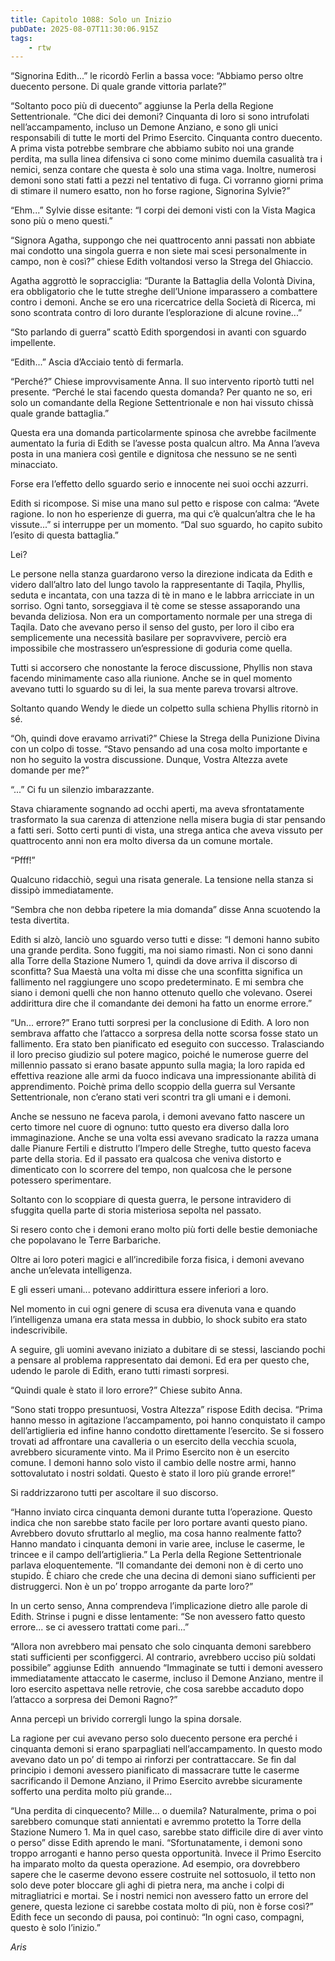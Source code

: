 ```yaml
---
title: Capitolo 1088: Solo un Inizio
pubDate: 2025-08-07T11:30:06.915Z
tags:
    - rtw
---
```





















“Signorina Edith...” le ricordò Ferlin a bassa voce: “Abbiamo perso oltre duecento persone. Di quale grande vittoria parlate?”






“Soltanto poco più di duecento” aggiunse la Perla della Regione Settentrionale. “Che dici dei demoni? Cinquanta di loro si sono intrufolati nell’accampamento, incluso un Demone Anziano, e sono gli unici responsabili di tutte le morti del Primo Esercito. Cinquanta contro duecento. A prima vista potrebbe sembrare che abbiamo subito noi una grande perdita, ma sulla linea difensiva ci sono come minimo duemila casualità tra i nemici, senza contare che questa è solo una stima vaga. Inoltre, numerosi demoni sono stati fatti a pezzi nel tentativo di fuga. Ci vorranno giorni prima di stimare il numero esatto, non ho forse ragione, Signorina Sylvie?”






“Ehm...” Sylvie disse esitante: “I corpi dei demoni visti con la Vista Magica sono più o meno questi.”






“Signora Agatha, suppongo che nei quattrocento anni passati non abbiate mai condotto una singola guerra e non siete mai scesi personalmente in campo, non è così?” chiese Edith voltandosi verso la Strega del Ghiaccio.






Agatha aggrottò le sopracciglia: “Durante la Battaglia della Volontà Divina, era obbligatorio che le tutte streghe dell’Unione imparassero a combattere contro i demoni. Anche se ero una ricercatrice della Società di Ricerca, mi sono scontrata contro di loro durante l’esplorazione di alcune rovine...”






“Sto parlando di guerra” scattò Edith sporgendosi in avanti con sguardo impellente.






“Edith...” Ascia d’Acciaio tentò di fermarla.






“Perché?” Chiese improvvisamente Anna. Il suo intervento riportò tutti nel presente. “Perché le stai facendo questa domanda? Per quanto ne so, eri solo un comandante della Regione Settentrionale e non hai vissuto chissà quale grande battaglia.”






Questa era una domanda particolarmente spinosa che avrebbe facilmente aumentato la furia di Edith se l’avesse posta qualcun altro. Ma Anna l’aveva posta in una maniera così gentile e dignitosa che nessuno se ne sentì minacciato.






Forse era l’effetto dello sguardo serio e innocente nei suoi occhi azzurri.






Edith si ricompose. Si mise una mano sul petto e rispose con calma: “Avete ragione. Io non ho esperienze di guerra, ma qui c’è qualcun’altra che le ha vissute...” si interruppe per un momento. “Dal suo sguardo, ho capito subito l’esito di questa battaglia.”






Lei?






Le persone nella stanza guardarono verso la direzione indicata da Edith e videro dall’altro lato del lungo tavolo la rappresentante di Taqila, Phyllis, seduta e incantata, con una tazza di tè in mano e le labbra arricciate in un sorriso. Ogni tanto, sorseggiava il tè come se stesse assaporando una bevanda deliziosa. Non era un comportamento normale per una strega di Taqila. Dato che avevano perso il senso del gusto, per loro il cibo era semplicemente una necessità basilare per sopravvivere, perciò era impossibile che mostrassero un’espressione di goduria come quella.






Tutti si accorsero che nonostante la feroce discussione, Phyllis non stava facendo minimamente caso alla riunione. Anche se in quel momento avevano tutti lo sguardo su di lei, la sua mente pareva trovarsi altrove.






Soltanto quando Wendy le diede un colpetto sulla schiena Phyllis ritornò in sé.






“Oh, quindi dove eravamo arrivati?” Chiese la Strega della Punizione Divina con un colpo di tosse. “Stavo pensando ad una cosa molto importante e non ho seguito la vostra discussione. Dunque, Vostra Altezza avete domande per me?”






“...” Ci fu un silenzio imbarazzante.






Stava chiaramente sognando ad occhi aperti, ma aveva sfrontatamente trasformato la sua carenza di attenzione nella misera bugia di star pensando a fatti seri. Sotto certi punti di vista, una strega antica che aveva vissuto per quattrocento anni non era molto diversa da un comune mortale.






“Pfff!”






Qualcuno ridacchiò, seguì una risata generale. La tensione nella stanza si dissipò immediatamente.






“Sembra che non debba ripetere la mia domanda” disse Anna scuotendo la testa divertita.






Edith si alzò, lanciò uno sguardo verso tutti e disse: “I demoni hanno subito una grande perdita. Sono fuggiti, ma noi siamo rimasti. Non ci sono danni alla Torre della Stazione Numero 1, quindi da dove arriva il discorso di sconfitta? Sua Maestà una volta mi disse che una sconfitta significa un fallimento nel raggiungere uno scopo predeterminato. E mi sembra che siano i demoni quelli che non hanno ottenuto quello che volevano. Oserei addirittura dire che il comandante dei demoni ha fatto un enorme errore.”






“Un... errore?” Erano tutti sorpresi per la conclusione di Edith. A loro non sembrava affatto che l’attacco a sorpresa della notte scorsa fosse stato un fallimento. Era stato ben pianificato ed eseguito con successo. Tralasciando il loro preciso giudizio sul potere magico, poiché le numerose guerre del millennio passato si erano basate appunto sulla magia; la loro rapida ed effettiva reazione alle armi da fuoco indicava una impressionante abilità di apprendimento. Poichè prima dello scoppio della guerra sul Versante Settentrionale, non c’erano stati veri scontri tra gli umani e i demoni.






Anche se nessuno ne faceva parola, i demoni avevano fatto nascere un certo timore nel cuore di ognuno: tutto questo era diverso dalla loro immaginazione. Anche se una volta essi avevano sradicato la razza umana dalle Pianure Fertili e distrutto l’Impero delle Streghe, tutto questo faceva parte della storia. Ed il passato era qualcosa che veniva distorto e dimenticato con lo scorrere del tempo, non qualcosa che le persone potessero sperimentare.






Soltanto con lo scoppiare di questa guerra, le persone intravidero di sfuggita quella parte di storia misteriosa sepolta nel passato.






Si resero conto che i demoni erano molto più forti delle bestie demoniache che popolavano le Terre Barbariche.






Oltre ai loro poteri magici e all’incredibile forza fisica, i demoni avevano anche un’elevata intelligenza.






E gli esseri umani... potevano addirittura essere inferiori a loro.






Nel momento in cui ogni genere di scusa era divenuta vana e quando l’intelligenza umana era stata messa in dubbio, lo shock subito era stato indescrivibile.






A seguire, gli uomini avevano iniziato a dubitare di se stessi, lasciando pochi a pensare al problema rappresentato dai demoni. Ed era per questo che, udendo le parole di Edith, erano tutti rimasti sorpresi.






“Quindi quale è stato il loro errore?” Chiese subito Anna.






“Sono stati troppo presuntuosi, Vostra Altezza” rispose Edith decisa. “Prima hanno messo in agitazione l’accampamento, poi hanno conquistato il campo dell’artiglieria ed infine hanno condotto direttamente l’esercito. Se si fossero trovati ad affrontare una cavalleria o un esercito della vecchia scuola, avrebbero sicuramente vinto. Ma il Primo Esercito non è un esercito comune. I demoni hanno solo visto il cambio delle nostre armi, hanno sottovalutato i nostri soldati. Questo è stato il loro più grande errore!”






Si raddrizzarono tutti per ascoltare il suo discorso.






“Hanno inviato circa cinquanta demoni durante tutta l’operazione. Questo indica che non sarebbe stato facile per loro portare avanti questo piano. Avrebbero dovuto sfruttarlo al meglio, ma cosa hanno realmente fatto? Hanno mandato i cinquanta demoni in varie aree, incluse le caserme, le trincee e il campo dell’artiglieria.” La Perla della Regione Settentrionale parlava eloquentemente. “Il comandante dei demoni non è di certo uno stupido. È chiaro che crede che una decina di demoni siano sufficienti per distruggerci. Non è un po’ troppo arrogante da parte loro?”






In un certo senso, Anna comprendeva l’implicazione dietro alle parole di Edith. Strinse i pugni e disse lentamente: “Se non avessero fatto questo errore... se ci avessero trattati come pari...”






“Allora non avrebbero mai pensato che solo cinquanta demoni sarebbero stati sufficienti per sconfiggerci. Al contrario, avrebbero ucciso più soldati possibile” aggiunse Edith &nbsp;annuendo “Immaginate se tutti i demoni avessero immediatamente attaccato le caserme, incluso il Demone Anziano, mentre il loro esercito aspettava nelle retrovie, che cosa sarebbe accaduto dopo l’attacco a sorpresa dei Demoni Ragno?”






Anna percepì un brivido corrergli lungo la spina dorsale.






La ragione per cui avevano perso solo duecento persone era perché i cinquanta demoni si erano sparpagliati nell’accampamento. In questo modo avevano dato un po’ di tempo ai rinforzi per contrattaccare. Se fin dal principio i demoni avessero pianificato di massacrare tutte le caserme sacrificando il Demone Anziano, il Primo Esercito avrebbe sicuramente sofferto una perdita molto più grande...






“Una perdita di cinquecento? Mille... o duemila? Naturalmente, prima o poi sarebbero comunque stati annientati e avremmo protetto la Torre della Stazione Numero 1. Ma in quel caso, sarebbe stato difficile dire di aver vinto o perso” disse Edith aprendo le mani. “Sfortunatamente, i demoni sono troppo arroganti e hanno perso questa opportunità. Invece il Primo Esercito ha imparato molto da questa operazione. Ad esempio, ora dovrebbero sapere che le caserme devono essere costruite nel sottosuolo, il tetto non solo deve poter bloccare gli aghi di pietra nera, ma anche i colpi di mitragliatrici e mortai. Se i nostri nemici non avessero fatto un errore del genere, questa lezione ci sarebbe costata molto di più, non è forse così?” Edith fece un secondo di pausa, poi continuò: “In ogni caso, compagni, questo è solo l’inizio.”






<em>Aris</em>


                                


                                



